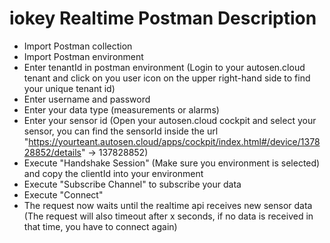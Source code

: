 # iokey Realtime Postman Description

- Import Postman collection
- Import Postman environment
- Enter tenantId in postman environment (Login to your autosen.cloud tenant and click on you user icon on the upper right-hand side to find your unique tenant id)
- Enter username and password
- Enter your data type (measurements or alarms)
- Enter your sensor id (Open your autosen.cloud cockpit and select your sensor, you can find the sensorId inside the url "https://yourteant.autosen.cloud/apps/cockpit/index.html#/device/137828852/details" -> 137828852)
- Execute "Handshake Session" (Make sure you environment is selected) and copy the clientId into your environment
- Execute "Subscribe Channel" to subscribe your data
- Execute "Connect"
- The request now waits until the realtime api receives new sensor data (The request will also timeout after x seconds, if no data is received in that time, you have to connect again)
